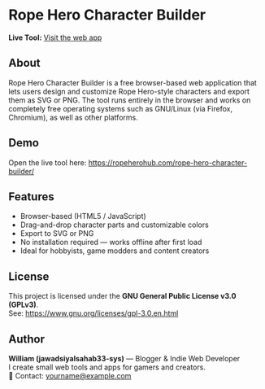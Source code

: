 # Rope Hero Character Builder

**Live Tool:** [Visit the web app](https://ropeherohub.com/rope-hero-character-builder/)

## About  
Rope Hero Character Builder is a free browser-based web application that lets users design and customize Rope Hero-style characters and export them as SVG or PNG. The tool runs entirely in the browser and works on completely free operating systems such as GNU/Linux (via Firefox, Chromium), as well as other platforms.

## Demo  
Open the live tool here: https://ropeherohub.com/rope-hero-character-builder/

## Features  
- Browser-based (HTML5 / JavaScript)  
- Drag-and-drop character parts and customizable colors  
- Export to SVG or PNG  
- No installation required — works offline after first load  
- Ideal for hobbyists, game modders and content creators

## License  
This project is licensed under the **GNU General Public License v3.0 (GPLv3)**.  
See: https://www.gnu.org/licenses/gpl-3.0.en.html

## Author  
**William (jawadsiyalsahab33-sys)** — Blogger & Indie Web Developer  
I create small web tools and apps for gamers and creators.  
📧 Contact: yourname@example.com
